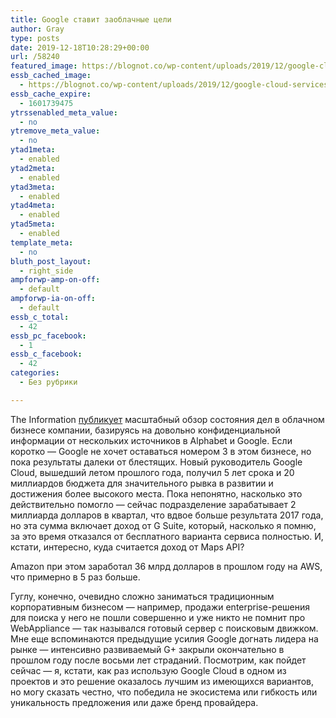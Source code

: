 ```yaml
---
title: Google ставит заоблачные цели
author: Gray
type: posts
date: 2019-12-18T10:28:29+00:00
url: /58240
featured_image: https://blognot.co/wp-content/uploads/2019/12/google-cloud-services-100765812-large.jpg
essb_cached_image:
  - https://blognot.co/wp-content/uploads/2019/12/google-cloud-services-100765812-large.jpg
essb_cache_expire:
  - 1601739475
ytrssenabled_meta_value:
  - no
ytremove_meta_value:
  - no
ytad1meta:
  - enabled
ytad2meta:
  - enabled
ytad3meta:
  - enabled
ytad4meta:
  - enabled
ytad5meta:
  - enabled
template_meta:
  - no
bluth_post_layout:
  - right_side
ampforwp-amp-on-off:
  - default
ampforwp-ia-on-off:
  - default
essb_c_total:
  - 42
essb_pc_facebook:
  - 1
essb_c_facebook:
  - 42
categories:
  - Без рубрики

---
```








The Information [публикует][1] масштабный обзор состояния дел в облачном бизнесе компании, базируясь на довольно конфиденциальной информации от нескольких источников в Alphabet и Google. Если коротко — Google не хочет оставаться номером 3 в этом бизнесе, но пока результаты далеки от блестящих. Новый руководитель Google Cloud, вышедший летом прошлого года, получил 5 лет срока и 20 миллиардов бюджета для значительного рывка в развитии и достижения более высокого места. Пока непонятно, насколько это действительно помогло — сейчас подразделение зарабатывает 2 миллиарда долларов в квартал, что вдвое больше результата 2017 года, но эта сумма включает доход от G Suite, который, насколько я помню, за это время отказался от бесплатного варианта сервиса полностью. И, кстати, интересно, куда считается доход от Maps API?

Amazon при этом заработал 36 млрд долларов в прошлом году на AWS, что примерно в 5 раз больше.&nbsp;

Гуглу, конечно, очевидно сложно заниматься традиционным корпоративным бизнесом — например, продажи enterprise-решения для поиска у него не пошли совершенно и уже никто не помнит про WebAppliance — так назывался готовый сервер с поисковым движком. Мне еще вспоминаются предыдущие усилия Google догнать лидера на рынке — интенсивно развиваемый G+ закрыли окончательно в прошлом году после восьми лет страданий. Посмотрим, как пойдет сейчас — я, кстати, как раз использую Google Cloud в одном из проектов и это решение оказалось лучшим из имеющихся вариантов, но могу сказать честно, что победила не экосистема или гибкость или уникальность предложения или даже бренд провайдера.

 [1]: https://www.theinformation.com/articles/google-brass-set-2023-as-deadline-to-beat-amazon-microsoft-in-cloud
